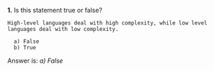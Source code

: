 **1.** Is this statement true or false? 

```High-level languages deal with high complexity, while low level languages deal with low complexity.```
```
  a) False 
  b) True
```
Answer is: _a) False_
